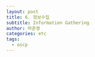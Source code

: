 ```yaml
---
layout: post
title: 6. 정보수집
subtitle: Information Gathering
author: 마준영
categories: etc
tags:
  - oscp
---
```

